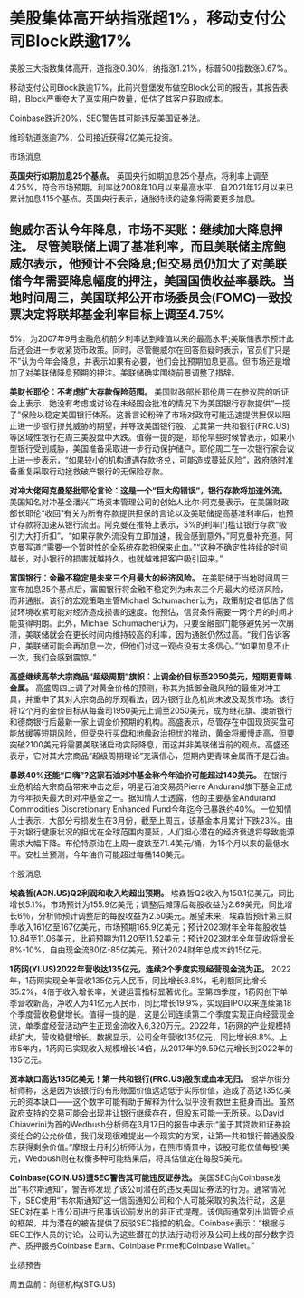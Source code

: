# 美股集体高开纳指涨超1%，移动支付公司Block跌逾17%

美股三大指数集体高开，道指涨0.30%，纳指涨1.21%，标普500指数涨0.67%。

移动支付公司Block跌逾17%，此前兴登堡发布做空Block公司的报告，其报告表明，Block严重夸大了真实用户数量，低估了其客户获取成本。

Coinbase跌近20%，SEC警告其可能违反美国证券法。

维珍轨道涨逾7%，公司接近获得2亿美元投资。

市场消息

**英国央行如期加息25个基点。**
英国央行如期加息25个基点，将利率上调至4.25%，符合市场预期，利率达2008年10月以来最高水平，自2021年12月以来已累计加息415个基点。英国央行表示，通胀持续的迹象将需要更多加息。

**鲍威尔否认今年降息，市场不买账：继续加大降息押注。**
尽管美联储上调了基准利率，而且美联储主席鲍威尔表示，他预计不会降息;但交易员仍加大了对美联储今年需要降息幅度的押注，美国国债收益率暴跌。当地时间周三，美国联邦公开市场委员会(FOMC)一致投票决定将联邦基金利率目标上调至4.75%
-
5%，为2007年9月金融危机前夕利率达到峰值以来的最高水平;美联储表示预计此后还会进一步收紧货币政策。同时，尽管鲍威尔在回答质疑时表示，官员们“只是不”认为今年会降息，并表示如果有必要，他们会比预期加息更高。但市场还是增加了对美联储降息预期的押注。美联储确实围绕前景调整了措辞。

**美财长耶伦：不考虑扩大存款保险范围。**
美国财政部长耶伦周三在参议院的听证会上表示，她没有考虑或讨论在未经国会批准的情况下为美国银行存款提供“一揽子”保险以稳定美国银行体系。这番言论粉碎了市场对政府可能迅速提供担保以阻止进一步银行挤兑威胁的期望，并导致美国银行股、尤其第一共和银行(FRC.US)等区域性银行在周三美股盘中大跌。值得一提的是，耶伦早些时候曾表示，如果小型银行受到威胁，美国准备采取进一步行动保护储户。耶伦周二在一次银行家会议上进一步表示，“如果较小的机构遭遇存款挤兑，可能造成蔓延风险”，政府随时准备重复采取行动拯救破产银行的无保险存款。

**对冲大佬阿克曼怒批耶伦言论：这是一个“巨大的错误”，银行存款将加速外流。**
美国知名对冲基金潘兴广场资本管理公司的创始人比尔·阿克曼表示，在美国财政部长耶伦“收回”有关为所有存款提供担保的言论以及美联储提高基准利率后，他预计存款将加速从银行流出。阿克曼在推特上表示，5%的利率门槛让银行存款“吸引力大打折扣”。“如果存款外流没有立即加速，我会感到意外，”阿克曼补充道。阿克曼写道:“需要一个暂时性的全系统存款担保来止血。”“这种不确定性持续的时间越长，对小银行的损害就越持久，也就越难把客户吸引回来。”

**富国银行：金融不稳定是未来三个月最大的经济风险。**
在美联储于当地时间周三宣布加息25个基点后，富国银行将金融不稳定列为未来三个月最大的经济风险，而非通胀。该行的宏观策略主管Michael
Schumacher认为，政策制定者低估了信贷环境收紧可能对经济造成损害的速度。他预估，信贷条件需要一两个月的时间才能变得明朗。此外，Michael
Schumacher认为，只要金融部门能够避免另一次崩溃，美联储就会在更长时间内维持较高的利率，因为通胀仍然过高。“我们告诉客户，美联储可能会再加息一次，但他们对这一观点没有太多信心。”“如果加息不止一次，我们会感到震惊。”

**高盛继续高举大宗商品“超级周期”旗帜：上调金价目标至2050美元，短期更青睐金属。**
高盛周四上调了对黄金价格的预测，称其为抵御金融风险的最佳对冲工具，并重申了其对大宗商品的乐观看法，因为银行业危机尚未波及现货市场。该行将12个月的金价目标从每盎司1950美元上调至2050美元，成为继花旗、澳新银行和德商银行后最新一家上调金价预期的机构。高盛表示，尽管存在中国现货买盘可能放缓等短期风险，但受央行买盘和地缘政治担忧的推动，黄金将缓慢走高，但要突破2100美元将需要美联储启动实际降息，而这并非美联储当前的观点。高盛还表示，它对其大宗商品“超级周期理论”充满信心，短期内更青睐金属而不是石油。

**暴跌40%还能“口嗨”?这家石油对冲基金称今年油价可能超过140美元。** 在银行业危机给大宗商品带来冲击之后，明星石油交易员Pierre
Andurand旗下基金正成为今年损失最大的对冲基金之一。据知情人士透露，他的主要基金Andurand Commodities Discretionary
Enhanced
Fund今年迄今已暴跌约40%。一位知情人士表示，大部分亏损发生在3月份，截至上周五，该基金本月累计下跌23%。由于对银行健康状况的担忧在全球范围内蔓延，人们担心潜在的经济衰退将导致能源需求大幅下降。布伦特原油在上周一度跌至71.4美元/桶，为15个月以来的最低水平。安杜兰预测，今年油价可能超过每桶140美元。

个股消息

**埃森哲(ACN.US)Q2利润和收入均超出预期。**
埃森哲Q2收入为158.1亿美元，同比增长5.1%，市场预计为155.9亿美元；调整后摊薄后每股收益为2.69美元，同比增长6％，分析师预计调整后的每股收益为2.50美元。展望未来，埃森哲预计第三财季收入161亿至167亿美元，市场预期165.9亿美元；预计2023财年全年每股收益10.84至11.06美元，此前预期为11.20至11.52美元；预计2023财年全年营收将增长8%-10%，自由现金流80亿-85亿美元。预计2024财年总成本约15亿元。

**1药网(YI.US)2022年营收达135亿元，连续2个季度实现经营现金流为正。**
2022年，1药网实现全年营收135亿元人民币，同比增长8.8%，毛利额同比增长35.2%，4倍于收入增长率，关键运营指标显著优化。至第四季度，1药网创下单季营收新高，净收入为41亿元人民币，同比增长19.9%，实现自IPO以来连续第18个季度营收稳健增长。值得一提的是，这是公司连续第二个季度实现正向经营现金流，单季度经营活动产生正现金流收入6,320万元。2022年，1药网的产业规模持续扩大，营收稳健增长。数据显示，公司全年营收135亿元，同比增长8.8%。上市5年内，1药网已实现收入规模增长14倍，从2017年的9.59亿元增长到2022年的135亿元。

**资本缺口高达135亿美元！第一共和银行(FRC.US)股东或血本无归。**
据华尔街分析师称，这是因为该银行的有形账面价值远远低于实际价值，造成了高达135亿美元的资本缺口——这个数字可能有助于解释为什么似乎没有救世主挺身而出。虽然政府支持的交易可能会出现并让银行继续存在，但股东可能一无所获。以David
Chiaverini为首的Wedbush分析师在3月17日的报告中表示:“鉴于其贷款和证券投资组合的公允价值，我们发现很难提出一个现实的方案，让第一共和银行普通股股东获得剩余价值。”摩根士丹利分析师认为，在熊市情景中，该股可能仅值每股1美元，Wedbush则在权衡多种可能结果后，将其估值定在每股5美元。

**Coinbase(COIN.US)遭SEC警告其可能违反证券法。**
美国SEC向Coinbase发出“韦尔斯通知”，警告称发现了该公司潜在的违反美国证券法的行为。通常情况下，SEC使用“韦尔斯通知”这一信函通知公司和个人可能采取的执法行动，这是SEC对在美上市公司进行民事诉讼前发出的非正式提醒。该信函通常列出监管论点的框架，并为潜在的被告提供了反驳SEC指控的机会。Coinbase表示：“根据与SEC工作人员的讨论，公司认为这些潜在的执法行动将涉及公司上线的部分数字资产、质押服务Coinbase
Earn、Coinbase Prime和Coinbase Wallet。”

业绩预告

周五盘前：尚德机构(STG.US)

